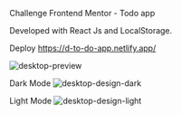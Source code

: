 Challenge Frontend Mentor - Todo app

Developed with React Js and LocalStorage.

Deploy https://d-to-do-app.netlify.app/

![desktop-preview](https://user-images.githubusercontent.com/66961947/111921019-560b3280-8a60-11eb-88cd-882a908e1028.jpg)

Dark Mode
![desktop-design-dark](https://user-images.githubusercontent.com/66961947/111921005-4b509d80-8a60-11eb-8969-b10bc988cd98.jpg)

Light Mode
![desktop-design-light](https://user-images.githubusercontent.com/66961947/111921016-53104200-8a60-11eb-9eda-ded8cd1e340d.jpg)

